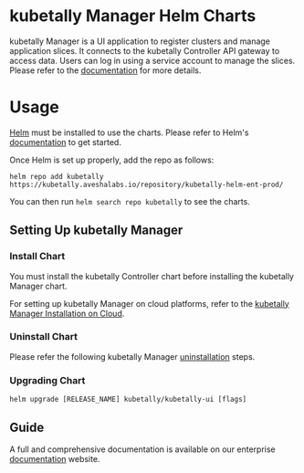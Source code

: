 # kubetally Manager Helm Charts


kubetally Manager is a UI application to register clusters and manage application slices. It connects to the kubetally Controller API gateway to access data. Users can log in using a service account to manage the slices. Please refer to the [documentation](https://docs.avesha.io/documentation/enterprise/1.6.0/architecture) for more details.

# Usage

[Helm](https://helm.sh) must be installed to use the charts.
Please refer to Helm's [documentation](https://helm.sh/docs/) to get started.

Once Helm is set up properly, add the repo as follows:

```console
helm repo add kubetally https://kubetally.aveshalabs.io/repository/kubetally-helm-ent-prod/ 
```

You can then run `helm search repo kubetally` to see the charts.

## Setting Up kubetally Manager

### Install Chart
You must install the kubetally Controller chart before installing the kubetally Manager chart. 

For setting up kubetally Manager on cloud platforms, refer to the [kubetally Manager Installation on Cloud](https://docs.avesha.io/documentation/enterprise/1.6.0/install-kubetally/yaml/yaml-controller-install#install-the-kubetally-manager).

### Uninstall Chart

Please refer the following kubetally Manager [uninstallation](https://docs.avesha.io/documentation/enterprise/1.6.0/uninstall-kubetally/) steps.

### Upgrading Chart

```console
helm upgrade [RELEASE_NAME] kubetally/kubetally-ui [flags]
```

Guide
---
A full and comprehensive documentation is available on our enterprise [documentation](https://docs.avesha.io/documentation/enterprise/) website.
